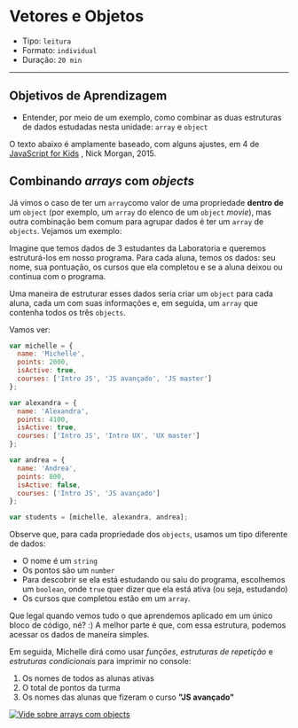 # Vetores e Objetos

* Tipo: `leitura`
* Formato: `individual`
* Duração: `20 min`

***

## Objetivos de Aprendizagem

* Entender, por meio de um exemplo, como combinar as duas estruturas de dados
  estudadas nesta unidade: `array` e `object`

O texto abaixo é amplamente baseado, com alguns ajustes, em 4 de [JavaScript for Kids](http://pepa.holla.cz/wp-content/uploads/2015/11/JavaScript-for-Kids.pdf) , Nick Morgan, 2015.

## Combinando _arrays_ com _objects_

Já vimos o caso de ter um `array`como valor de uma propriedade **dentro de** um
`object` \(por exemplo, um `array` do elenco de um `object` _movie_\), mas
outra combinação bem comum para agrupar dados é ter um `array` de `objects`.
Vejamos um exemplo:

Imagine que temos dados de 3 estudantes da Laboratoria e queremos estruturá-los
em nosso programa. Para cada aluna, temos os dados: seu nome, sua pontuação, os
cursos que ela completou e se a aluna deixou ou continua com o programa.

Uma maneira de estruturar esses dados seria criar um `object` para cada aluna,
cada um com suas informações e, em seguida, um `array` que contenha todos os
três `objects`.

Vamos ver:

```js
var michelle = {
  name: 'Michelle',
  points: 2000,
  isActive: true,
  courses: ['Intro JS', 'JS avançado', 'JS master']
};

var alexandra = {
  name: 'Alexandra',
  points: 4100,
  isActive: true,
  courses: ['Intro JS', 'Intro UX', 'UX master']
};

var andrea = {
  name: 'Andrea',
  points: 800,
  isActive: false,
  courses: ['Intro JS', 'JS avançado']
};

var students = [michelle, alexandra, andrea];
```

Observe que, para cada propriedade dos `objects`, usamos um tipo diferente de
dados:

* O nome é um `string`
* Os pontos são um `number`
* Para descobrir se ela está estudando ou saiu do programa, escolhemos um
  `boolean`, onde `true` quer dizer que ela está ativa \(ou seja, estudando\)
* Os cursos que completou estão em um `array`.

Que legal quando vemos tudo o que aprendemos aplicado em um único bloco de
código, né? :\) A melhor parte é que, com essa estrutura, podemos acessar os
dados de maneira simples.

Em seguida, Michelle dirá como usar _funções_, _estruturas de repetição_ e
_estruturas condicionais_ para imprimir no console:

1. Os nomes de todos as alunas ativas
2. O total de pontos da turma
3. Os nomes das alunas que fizeram o curso **"JS avançado"**

[![Vide sobre arrays com objects](https://img.youtube.com/vi/M4vXJ62IIlI/0.jpg)](https://www.youtube.com/watch?v=M4vXJ62IIlI)
